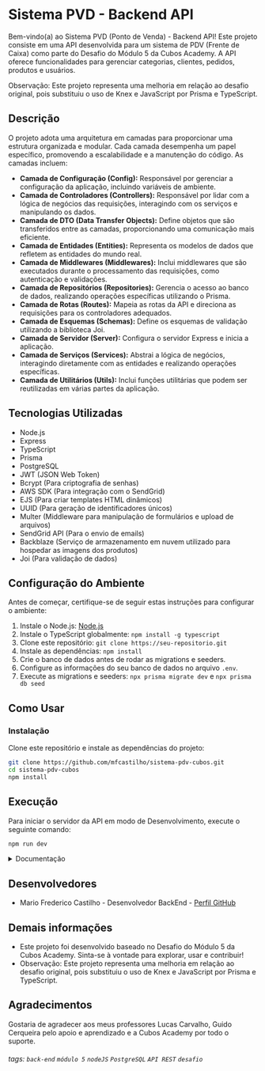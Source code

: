 # Sistema PVD - Backend API

Bem-vindo(a) ao Sistema PVD (Ponto de Venda) - Backend API! Este projeto consiste em uma API desenvolvida para um sistema de PDV (Frente de Caixa) como parte do Desafio do Módulo 5 da Cubos Academy. A API oferece funcionalidades para gerenciar categorias, clientes, pedidos, produtos e usuários.

Observação: Este projeto representa uma melhoria em relação ao desafio original, pois substituiu o uso de Knex e JavaScript por Prisma e TypeScript.

## Descrição

O projeto adota uma arquitetura em camadas para proporcionar uma estrutura organizada e modular. Cada camada desempenha um papel específico, promovendo a escalabilidade e a manutenção do código. As camadas incluem:

- **Camada de Configuração (Config):** Responsável por gerenciar a configuração da aplicação, incluindo variáveis de ambiente.
- **Camada de Controladores (Controllers):** Responsável por lidar com a lógica de negócios das requisições, interagindo com os serviços e manipulando os dados.
- **Camada de DTO (Data Transfer Objects):** Define objetos que são transferidos entre as camadas, proporcionando uma comunicação mais eficiente.
- **Camada de Entidades (Entities):** Representa os modelos de dados que refletem as entidades do mundo real.
- **Camada de Middlewares (Middlewares):** Inclui middlewares que são executados durante o processamento das requisições, como autenticação e validações.
- **Camada de Repositórios (Repositories):** Gerencia o acesso ao banco de dados, realizando operações específicas utilizando o Prisma.
- **Camada de Rotas (Routes):** Mapeia as rotas da API e direciona as requisições para os controladores adequados.
- **Camada de Esquemas (Schemas):** Define os esquemas de validação utilizando a biblioteca Joi.
- **Camada de Servidor (Server):** Configura o servidor Express e inicia a aplicação.
- **Camada de Serviços (Services):** Abstrai a lógica de negócios, interagindo diretamente com as entidades e realizando operações específicas.
- **Camada de Utilitários (Utils):** Inclui funções utilitárias que podem ser reutilizadas em várias partes da aplicação.

## Tecnologias Utilizadas

- Node.js
- Express
- TypeScript
- Prisma
- PostgreSQL
- JWT (JSON Web Token)
- Bcrypt (Para criptografia de senhas)
- AWS SDK (Para integração com o SendGrid)
- EJS (Para criar templates HTML dinâmicos)
- UUID (Para geração de identificadores únicos)
- Multer (Middleware para manipulação de formulários e upload de arquivos)
- SendGrid API (Para o envio de emails)
- Backblaze (Serviço de armazenamento em nuvem utilizado para hospedar as imagens dos produtos)
- Joi (Para validação de dados)

## Configuração do Ambiente

Antes de começar, certifique-se de seguir estas instruções para configurar o ambiente:

1. Instale o Node.js: [Node.js](https://nodejs.org/)
2. Instale o TypeScript globalmente: `npm install -g typescript`
3. Clone este repositório: `git clone https://seu-repositorio.git`
4. Instale as dependências: `npm install`
5. Crie o banco de dados antes de rodar as migrations e seeders.
6. Configure as informações do seu banco de dados no arquivo `.env`.
7. Execute as migrations e seeders: `npx prisma migrate dev` e `npx prisma db seed`

## Como Usar

### Instalação

Clone este repositório e instale as dependências do projeto:

```bash
git clone https://github.com/mfcastilho/sistema-pdv-cubos.git
cd sistema-pdv-cubos
npm install
```

## Execução

Para iniciar o servidor da API em modo de Desenvolvimento, execute o seguinte comando:

```bash
npm run dev
```


<details>
  <summary>Documentação</summary>
  
   # Documentação da API - Sistema PVD

  ## Introdução

  Bem-vindo à documentação oficial da API do Sistema PVD (Ponto de Venda). Este sistema oferece uma API RESTful para gerenciar categorias, clientes, pedidos, produtos e usuários. Utilizando tecnologias como Node.js, Express, TypeScript,   Prisma e outras.

  ## Base URL

  A URL base para todas as requisições é:

  `http://localhost:5000`

  ## Autenticação

  A autenticação é realizada através de JSON Web Tokens (JWT). Para obter um token, é necessário realizar o login utilizando as credenciais de um usuário cadastrado.

  ### Efetuar Login (POST /login)

  **Request:**
  ```json
  {
    "email": "usuario@teste.com",
    "password": "senha123"
  }
  ```

  **Response (Success):**
  ```json
  {
    "user": {
      "id": "seu id",
      "name": "seu nome",
      "email": "seuemail@email.com",
      "createdAt": "2023-11-03T03:52:54.186Z",
      "updatedAt": "2023-11-03T03:52:54.186Z"
    },
    "token": "seu token"
  }
```

**Response (Error):**
  ```json
  {
    "error": "E-mail ou senha incorretos."
  }
  ```

Para autenticar as demais requisições, inclua o token JWT no cabeçalho da seguinte forma:

```http
Authorization: Bearer seu_token_jwt
```

## Endpoints Disponíveis

### Listar Categorias (GET /categoria)

Esta rota retorna a lista de todas as categorias cadastradas.

### Cadastrar Usuário (POST /usuario)

Permite cadastrar um novo usuário no sistema.

#### Request:
```json
{
  "name": "Nome do Usuário",
  "email": "usuario@teste.com",
  "password": "senha123"
}
```

### Efetuar Login (POST /login)

Realiza o login de um usuário cadastrado no sistema.

#### Request:
```json
{
  "email": "usuario@teste.com",
  "password": "senha123"
}
```
### Detalhar Perfil do Usuário Logado (GET /usuario)

Retorna os dados do perfil do usuário logado.

### Editar Perfil do Usuário Logado (PUT /usuario)

Permite editar as informações do perfil do usuário logado.

#### Request:
```json
{
  "name": "Novo Nome",
  "email": "novousuario@teste.com",
  "password": "novasenha123"
}
```

### Cadastrar Produto (POST /produto)

Permite o usuário logado cadastrar um novo produto no sistema.

#### Request:
```json
{
  "description": "Nome do Produto",
  "stockQuantity": 100,
  "value": 15000,
  "categoryId": 2,
  "productImage": "https://s3.us-east-005.backblazeb2.com/desafio-final.jpg"
}
```
### Editar Dados do Produto (PUT /produto/:id)

Permite o usuário logado a atualizar as informações de um produto cadastrado.

#### Request:
```json
{
  "description": "Novo Nome do Produto",
  "stockQuantity": 50,
  "value": 18000,
  "categoryId": 3,
  "productImage": "https://s3.us-east-005.backblazeb2.com/novaimagem.jpg"
}
```

### Listar Produtos (GET /produto)

Retorna a lista de todos os produtos cadastrados, com a opção de filtrar por categoria.

#### Response:
```json
[
  {
    "id": "ID do Produto",
    "description": "Nome do Produto 1",
    "stockQuantity": 20,
    "value": 2500,
    "categoryId": 1,
    "productImage": "https://s3.us-east-005.backblazeb2.com/produto1.jpg"
  },
  {
    "id": "ID do Produto",
    "description": "Nome do Produto 2",
    "stockQuantity": 15,
    "value": 3500,
    "categoryId": 2,
    "productImage": "https://s3.us-east-005.backblazeb2.com/produto2.jpg"
  }
]
```

### Detalhar Produto (GET /produto/:id)

Retorna os detalhes de um produto específico.

#### Response:
```json
{
  "id": "ID do Produto",
  "description": "Nome do Produto",
  "stockQuantity": 100,
  "value": 15000,
  "categoryId": 2,
  "productImage": "https://s3.us-east-005.backblazeb2.com/desafio-final.jpg"
}
```
### Cadastrar Pedido (POST /pedido)

Permite cadastrar um novo pedido no sistema.

#### Request:
```json
{
  "clientId": 1,
  "observation": "Em caso de ausência recomendo deixar com algum vizinho",
  "orderProducts": [
    {
      "productId": 1,
      "productQuantity": 10
    },
    {
      "productId": 2,
      "productQuantity": 20
    }
  ]
}
```

### Listar Pedidos (GET /pedido)

Retorna a lista de todos os pedidos cadastrados, com a opção de filtrar por cliente.

#### Response:
```json
[
  {
    "pedido": {
      "id": 1,
      "clientId": "ID do cliente",
      "totalValue": 230010,
      "observation": null
    },
    "OrderProducts": [
      {
        "id": 1,
        "productQuantity": 1,
        "productValue": 10,
        "orderId": 1,
        "productId": 1
      },
      {
        "id": 2,
        "productQuantity": 2,
        "productValue": 230000,
        "orderId": 1,
        "productId": 2
      }
    ]
  }
]
```
## Aplicar Validação na Exclusão de Produto (DELETE /produto/:id)

Evita a exclusão de um produto vinculado a algum pedido.

## Aprimorar Cadastro/Atualização de Produto

Aprimora o cadastro e a atualização de produto para permitir vincular uma imagem a um produto.

## Aprimorar Exclusão de Produto

Aprimora a exclusão de produto para remover a imagem vinculada a ele no servidor de armazenamento.

## Tecnologias Utilizadas

- Node.js
- Express
- TypeScript
- Prisma
- JWT (JSON Web Tokens)
- Bcrypt
- SendGrid (AWS SDK)
- Multer
- Arquitetura em Camadas
- Variáveis de Ambiente
- AWS SDK (SendGrid)
- EJS (para e-mails dinâmicos)
- UUID (para identificadores únicos)
- Joi (para validações)

## Configuração do Ambiente

Antes de começar, certifique-se de seguir estas instruções para configurar o ambiente:

1. Instale o Node.js: [Node.js](https://nodejs.org/)
2. Instale o TypeScript globalmente: `npm install -g typescript`
3. Clone este repositório: `git clone https://seu-repositorio.git`
4. Instale as dependências: `npm install`
5. Execute as migrations e seeders: `npx prisma migrate dev` e `npx prisma db seed`

## Arquitetura em Camadas

O projeto segue uma arquitetura em camadas para garantir a separação de responsabilidades e a manutenibilidade do código. As camadas são:

- **Camada de Configuração (Config)**
- **Camada de Controladores (Controllers)**
- **Camada de DTO (Data Transfer Objects)**
- **Camada de Entidades (Entities)**
- **Camada de Middlewares (Middlewares)**
- **Camada de Repositórios (Repositories)**
- **Camada de Rotas (Routes)**
- **Camada de Esquemas (Schemas)**
- **Camada de Servidor (Server)**
- **Camada de Serviços (Services)**
- **Camada de Utilitários (Utils)**

## Variáveis de Ambiente

O projeto utiliza variáveis de ambiente para configurar informações sensíveis e ajustes do ambiente. Certifique-se de configurar corretamente as variáveis de ambiente antes de executar a aplicação.

| Variável de Ambiente        | Descrição                                           |
| --------------------------- | --------------------------------------------------- |
| PORT                        | Porta em que o servidor irá escutar                |
| DATABASE_URL                | URL de conexão com o banco de dados                 |
| JWT_SECRET                  | Chave secreta para geração de JWT                   |
| SENDGRID_API_KEY            | Chave de API do SendGrid para envio de e-mails      |
| AWS_ACCESS_KEY_ID           | ID da chave de acesso da AWS (SendGrid)             |
| AWS_SECRET_ACCESS_KEY       | Chave secreta de acesso da AWS (SendGrid)           |


## Conclusão

Esta documentação fornece uma visão geral dos principais recursos e endpoints da API do Sistema PVD. Para obter detalhes mais específicos sobre cada endpoint ou funcionalidade, consulte as seções correspondentes. Se precisar de assistência adicional ou informações específicas, não hesite em entrar em contato.

Agradecemos por escolher o Sistema PVD e esperamos que sua experiência seja satisfatória.

Atenciosamente, Equipe de Desenvolvimento PVD

  
</details>
  

 ## Desenvolvedores

- Mario Frederico Castilho - Desenvolvedor BackEnd - <a href="https://github.com/mfcastilho" target="_blank">Perfil GitHub</a>

## Demais informações

- Este projeto foi desenvolvido baseado no Desafio do Módulo 5 da Cubos Academy. Sinta-se à vontade para explorar, usar e contribuir!
- Observação: Este projeto representa uma melhoria em relação ao desafio original, pois substituiu o uso de Knex e JavaScript por Prisma e TypeScript.

## Agradecimentos

Gostaria de agradecer aos meus professores Lucas Carvalho, Guido Cerqueira pelo apoio e aprendizado e a Cubos Academy por todo o suporte.
   



###### tags: `back-end` `módulo 5` `nodeJS` `PostgreSQL` `API REST` `desafio`
